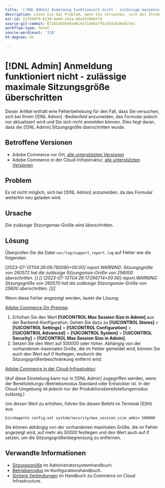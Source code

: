 ```yaml
---
title: '[!DNL Admin] Anmeldung funktioniert nicht - zulässige maximale Sitzungsgröße überschritten'
description: Lösen Sie das Problem, wenn Sie versuchen, sich bei Ihrem [!DNL Admin] Bedienfeld anzumelden, das Formular aktualisiert wird und Sie sich nicht anmelden können.
exl-id: 12789df0-6130-4e60-a92a-68ed329bd7fd
source-git-commit: 8718148f6d9a40c9a71484a7fbc818a626e825e1
workflow-type: tm+mt
source-wordcount: '318'
ht-degree: 0%

---
```


# [!DNL Admin] Anmeldung funktioniert nicht - zulässige maximale Sitzungsgröße überschritten

Dieser Artikel enthält eine Fehlerbehebung für den Fall, dass Sie versuchen, sich bei Ihrem [!DNL Admin] -Bedienfeld anzumelden, das Formular jedoch nur aktualisiert wird und Sie sich nicht anmelden können. Dies liegt daran, dass die [!DNL Admin] Sitzungsgröße überschritten wurde.

## Betroffene Versionen

* Adobe Commerce vor Ort, [alle unterstützten Versionen](https://www.adobe.com/content/dam/cc/en/legal/terms/enterprise/pdfs/Adobe-Commerce-Software-Lifecycle-Policy.pdf)
* Adobe Commerce in der Cloud-Infrastruktur, [alle unterstützten Versionen](https://www.adobe.com/content/dam/cc/en/legal/terms/enterprise/pdfs/Adobe-Commerce-Software-Lifecycle-Policy.pdf)

## Problem

Es ist nicht möglich, sich bei [!DNL Admin] anzumelden, da das Formular weiterhin neu geladen wird.

## Ursache

Die zulässige Sitzungsmax-Größe wird überschritten.

## Lösung

Überprüfen Sie die Datei `var/log/support_report.log` auf Fehler wie die folgenden:

*[2023-07-13T04:26:09.792060+00:00] report.WARNING: Sitzungsgröße von 260572 hat die zulässige Sitzungsmax-Größe von 256000 überschritten. [] []
[2023-07-13T04:26:17.056714+00:00] report.WARNING: Sitzungsgröße von 260570 hat die zulässige Sitzungsmax-Größe von 25600 überschritten. [][]*

Wenn diese Fehler angezeigt werden, lautet die Lösung:

<u>Adobe Commerce On-Premise</u>:
1. Erhöhen Sie den Wert **[!UICONTROL Max Session Size in Admin]** aus der Backend-Konfiguration. Gehen Sie dazu zu **[!UICONTROL Stores]** > **[!UICONTROL Settings]** > **[!UICONTROL Configuration]** > **[!UICONTROL Advanced]** > **[!UICONTROL System]** > **[!UICONTROL Security]** > **[!UICONTROL Max Session Size in Admin]**.
1. Setzen Sie den Wert auf *500000* oder höher. Abhängig von der vorhandenen maximalen Größe, die im Fehler gemeldet wird, können Sie auch den Wert auf *0* festlegen, wodurch die Sitzungsgrößenbeschränkung entfernt wird.

<u>Adobe Commerce in der Cloud-Infrastruktur</u>:

(Auf diese Einstellung kann nur in [!DNL Admin] zugegriffen werden, wenn der Bereitstellungs-/Betriebsmodus Standard oder Entwickler ist. In der Cloud-Umgebung ist jedoch nur der Produktionsbereitstellungsmodus zulässig.)

Um diesen Wert zu erhöhen, führen Sie diesen Befehl im Terminal (SSH) aus:

```ssh
bin/magento config:set system/security/max_session_size_admin 500000
```

Sie können abhängig von der vorhandenen maximalen Größe, die im Fehler angezeigt wird, auf mehr als *50000* festlegen und den Wert auch auf *0* setzen, um die Sitzungsgrößenbegrenzung zu entfernen.

## Verwandte Informationen

* [Sitzungsgröße](https://experienceleague.adobe.com/en/docs/commerce-admin/systems/security/security-session-management#admin-sessions) im Administratorsystemhandbuch.
* [Betriebsmodus](https://experienceleague.adobe.com/en/docs/commerce-operations/configuration-guide/cli/set-mode) im Konfigurationshandbuch.
* [Sichere Verbindungen](https://experienceleague.adobe.com/en/docs/commerce-cloud-service/user-guide/develop/secure-connections) im Handbuch zu Commerce on Cloud Infrastructure.
